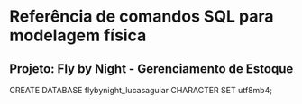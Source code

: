 # Referência de comandos SQL para modelagem física

## Projeto: Fly by Night - Gerenciamento de Estoque

CREATE DATABASE flybynight_lucasaguiar CHARACTER SET utf8mb4;
